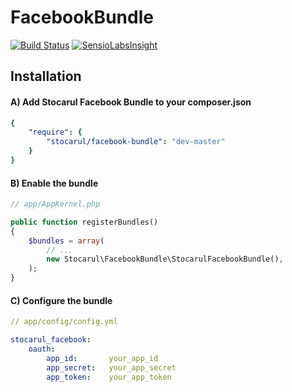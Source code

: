 FacebookBundle
==============

[![Build Status](https://travis-ci.org/stocarul/FacebookBundle.svg?branch=master)](https://travis-ci.org/stocarul/FacebookBundle)
[![SensioLabsInsight](https://insight.sensiolabs.com/projects/9eb8fea6-cd47-4ea0-9332-de37549a2e4c/mini.png)](https://insight.sensiolabs.com/projects/9eb8fea6-cd47-4ea0-9332-de37549a2e4c)

## Installation

#### A) Add Stocarul Facebook Bundle to your composer.json

```yaml
{
    "require": {
        "stocarul/facebook-bundle": "dev-master"
    }
}
```

#### B) Enable the bundle

```php
// app/AppKernel.php

public function registerBundles()
{
    $bundles = array(
        // ...
        new Stocarul\FacebookBundle\StocarulFacebookBundle(),
    );
}
```

#### C) Configure the bundle

```yaml
// app/config/config.yml

stocarul_facebook:
    oauth:
        app_id:       your_app_id
        app_secret:   your_app_secret
        app_token:    your_app_token
```
